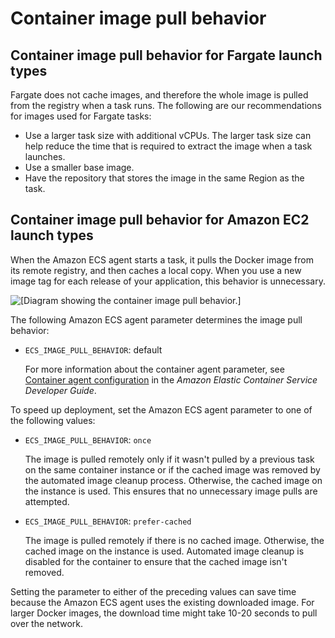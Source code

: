 # Container image pull behavior<a name="pull-behavior"></a>

## Container image pull behavior for Fargate launch types<a name="fargate-pull-behavior"></a>

Fargate does not cache images, and therefore the whole image is pulled from the registry when a task runs\. The following are our recommendations for images used for Fargate tasks:
+ Use a larger task size with additional vCPUs\. The larger task size can help reduce the time that is required to extract the image when a task launches\.
+ Use a smaller base image\.
+ Have the repository that stores the image in the same Region as the task\.

## Container image pull behavior for Amazon EC2 launch types<a name="ec2-pull-behavior"></a>

When the Amazon ECS agent starts a task, it pulls the Docker image from its remote registry, and then caches a local copy\. When you use a new image tag for each release of your application, this behavior is unnecessary\. 

![\[Diagram showing the container image pull behavior.\]](http://docs.aws.amazon.com/AmazonECS/latest/bestpracticesguide/images/ecs-cache.PNG)

The following Amazon ECS agent parameter determines the image pull behavior:
+ `ECS_IMAGE_PULL_BEHAVIOR`: default

  For more information about the container agent parameter, see [Container agent configuration](https://docs.aws.amazon.com/AmazonECS/latest/developerguide/ecs-agent-config.html) in the *Amazon Elastic Container Service Developer Guide*\.

To speed up deployment, set the Amazon ECS agent parameter to one of the following values: 
+ `ECS_IMAGE_PULL_BEHAVIOR`: `once`

  The image is pulled remotely only if it wasn't pulled by a previous task on the same container instance or if the cached image was removed by the automated image cleanup process\. Otherwise, the cached image on the instance is used\. This ensures that no unnecessary image pulls are attempted\. 
+ `ECS_IMAGE_PULL_BEHAVIOR`: `prefer-cached`

  The image is pulled remotely if there is no cached image\. Otherwise, the cached image on the instance is used\. Automated image cleanup is disabled for the container to ensure that the cached image isn't removed\. 

Setting the parameter to either of the preceding values can save time because the Amazon ECS agent uses the existing downloaded image\. For larger Docker images, the download time might take 10\-20 seconds to pull over the network\.